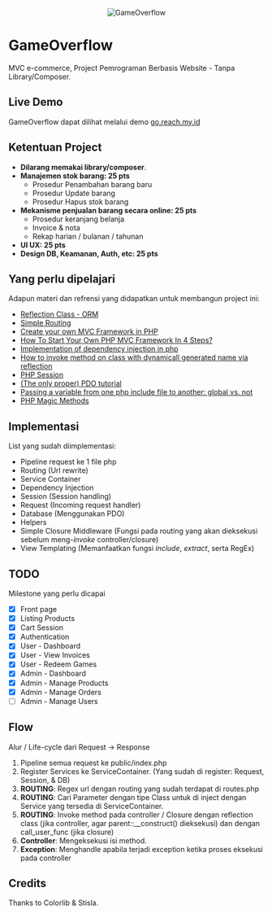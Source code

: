<p align="center">
<img src="https://raw.githubusercontent.com/evaleries/gameoverflow/master/public/assets/img/logo.png" alt="GameOverflow">
</p>

# GameOverflow
MVC e-commerce, Project Pemrograman Berbasis Website - Tanpa Library/Composer.

## Live Demo
GameOverflow dapat dilihat melalui demo [go.reach.my.id](http://go.reach.my.id)

## Ketentuan Project
- __Dilarang memakai library/composer__.
- __Manajemen stok barang: 25 pts__
    - Prosedur Penambahan barang baru
    - Prosedur Update barang
    - Prosedur Hapus stok barang
- __Mekanisme penjualan barang secara online: 25 pts__
    - Prosedur keranjang belanja
    - Invoice & nota
    - Rekap harian / bulanan / tahunan
- __UI UX: 25 pts__
- __Design DB, Keamanan, Auth, etc: 25 pts__

## Yang perlu dipelajari
Adapun materi dan refrensi yang didapatkan untuk membangun project ini:
- [Reflection Class - ORM](https://catchmetech.com/en/post/94/how-to-create-an-orm-framework-in-pure-php-orm-creation-tutorial)
- [Simple Routing](https://steampixel.de/en/simple-and-elegant-url-routing-with-php/)
- [Create your own MVC Framework in PHP](https://medium.com/@noufel.gouirhate/create-your-own-mvc-framework-in-php-af7bd1f0ca19)
- [How To Start Your Own PHP MVC Framework In 4 Steps?](https://phpocean.com/tutorials/back-end/how-to-start-your-own-php-mvc-framework-in-4-steps/28)
- [Implementation of dependency injection in php](https://catchmetech.com/en/post/95/implementation-of-dependency-injection-in-php)
- [How to invoke method on class with dynamicall generated name via reflection](https://catchmetech.com/en/post/91/how-to-invoke-method-on-class-with-dynamicall-generated-name-via-reflection)
- [PHP Session](https://stackoverflow.com/questions/16398392/php-session-in-class)
- [(The only proper) PDO tutorial](https://phpdelusions.net/pdo)
- [Passing a variable from one php include file to another: global vs. not](https://stackoverflow.com/questions/4675932/passing-a-variable-from-one-php-include-file-to-another-global-vs-not)
- [PHP Magic Methods](https://www.tutorialdocs.com/article/16-php-magic-methods.html)

## Implementasi
List yang sudah diimplementasi:
- Pipeline request ke 1 file php
- Routing (Url rewrite)
- Service Container
- Dependency Injection 
- Session (Session handling)
- Request (Incoming request handler)
- Database (Menggunakan PDO)
- Helpers
- Simple Closure Middleware (Fungsi pada routing yang akan dieksekusi sebelum meng-_invoke_ controller/closure)
- View Templating (Memanfaatkan fungsi _include_, _extract_, serta RegEx)

## TODO
Milestone yang perlu dicapai
- [x] Front page
- [X] Listing Products
- [X] Cart Session
- [X] Authentication
- [X] User - Dashboard
- [X] User - View Invoices
- [X] User - Redeem Games
- [X] Admin - Dashboard
- [X] Admin - Manage Products
- [X] Admin - Manage Orders
- [ ] Admin - Manage Users

## Flow
Alur / Life-cycle dari Request -> Response
1. Pipeline semua request ke public/index.php
2. Register Services ke ServiceContainer. (Yang sudah di register: Request, Session, & DB)
3. __ROUTING__: Regex url dengan routing yang sudah terdapat di routes.php
4. __ROUTING__: Cari Parameter dengan tipe Class untuk di inject dengan Service yang tersedia di ServiceContainer.
5. __ROUTING__: Invoke method pada controller / Closure dengan reflection class (jika controller, agar parent::__construct() dieksekusi) dan dengan call_user_func (jika closure)
6. __Controller__: Mengeksekusi isi method.
7. __Exception__: Menghandle apabila terjadi exception ketika proses eksekusi pada controller

## Credits
Thanks to Colorlib & Stisla.
